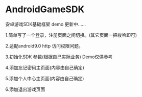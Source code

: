 # AndroidGameSDK
安卓游戏SDK基础框架 demo 更新中......

1.简单写了一个登录，注册页面之间切换。(其它页面一把梭哈即可)

2.适配android9.0 http 访问权限问题。

3.初始化SDK 参数(根据自己实际业务) Demo仅供参考

4.添加忘记密码主页面(内容由自己确定)

5.添加个人中心主页面(内容由自己确定)

6.添加退出游戏页面
